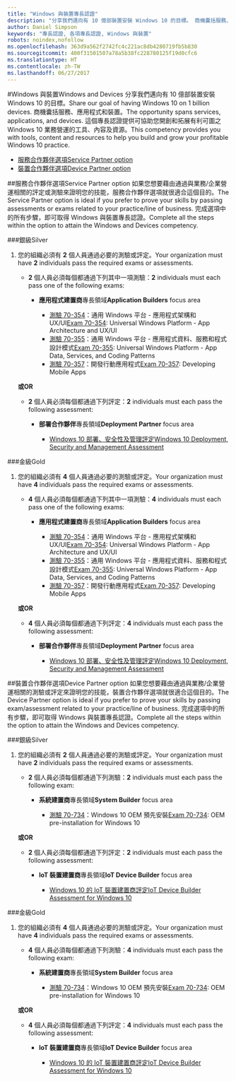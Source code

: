 ```yaml
---
title: "Windows 與裝置專長認證"
description: "分享我們邁向有 10 億部裝置安裝 Windows 10 的目標。 商機囊括服務、應用程式和裝置。 這個專長認證提供可協助您開創和拓展有利可圖之 Windows 10 業務營運的工具、內容及資源。"
author: Daniel Simpson
keywords: "專長認證, 各項專長認證, Windows 與裝置"
robots: noindex,nofollow
ms.openlocfilehash: 363d9a562f2742fc4c221ac8db4280719fb5b830
ms.sourcegitcommit: 400f31501507a78a5b38fc228780125f19d0cfc6
ms.translationtype: HT
ms.contentlocale: zh-TW
ms.lasthandoff: 06/27/2017
---
```

#<a name="windows-and-devices"></a><span data-ttu-id="42f88-106">Windows 與裝置</span><span class="sxs-lookup"><span data-stu-id="42f88-106">Windows and Devices</span></span> 
<span data-ttu-id="42f88-107">分享我們邁向有 10 億部裝置安裝 Windows 10 的目標。</span><span class="sxs-lookup"><span data-stu-id="42f88-107">Share our goal of having Windows 10 on 1 billion devices.</span></span> <span data-ttu-id="42f88-108">商機囊括服務、應用程式和裝置。</span><span class="sxs-lookup"><span data-stu-id="42f88-108">The opportunity spans services, applications, and devices.</span></span> <span data-ttu-id="42f88-109">這個專長認證提供可協助您開創和拓展有利可圖之 Windows 10 業務營運的工具、內容及資源。</span><span class="sxs-lookup"><span data-stu-id="42f88-109">This competency provides you with tools, content and resources to help you build and grow your profitable Windows 10 practice.</span></span>

- [<span data-ttu-id="42f88-110">服務合作夥伴選項</span><span class="sxs-lookup"><span data-stu-id="42f88-110">Service Partner option</span></span>](#service-partner-option)
- [<span data-ttu-id="42f88-111">裝置合作夥伴選項</span><span class="sxs-lookup"><span data-stu-id="42f88-111">Device Partner option</span></span>](#device-partner-option)

##<a name="service-partner-option"></a><span data-ttu-id="42f88-112">服務合作夥伴選項</span><span class="sxs-lookup"><span data-stu-id="42f88-112">Service Partner option</span></span>
<span data-ttu-id="42f88-113">如果您想要藉由通過與業務/企業營運相關的評定或測驗來證明您的技能，服務合作夥伴選項就很適合這個目的。</span><span class="sxs-lookup"><span data-stu-id="42f88-113">The Service Partner option is ideal if you prefer to prove your skills by passing assessments or exams related to your practice/line of business.</span></span> <span data-ttu-id="42f88-114">完成選項中的所有步驟，即可取得 Windows 與裝置專長認證。</span><span class="sxs-lookup"><span data-stu-id="42f88-114">Complete all the steps within the option to attain the Windows and Devices competency.</span></span>

###<a name="silver"></a><span data-ttu-id="42f88-115">銀級</span><span class="sxs-lookup"><span data-stu-id="42f88-115">Silver</span></span>
1. <span data-ttu-id="42f88-116">您的組織必須有 **2** 個人員通過必要的測驗或評定。</span><span class="sxs-lookup"><span data-stu-id="42f88-116">Your organization must have **2** individuals pass the required exams or assessments.</span></span>

    - <span data-ttu-id="42f88-117">**2** 個人員必須每個都通過下列其中一項測驗：</span><span class="sxs-lookup"><span data-stu-id="42f88-117">**2** individuals must each pass one of the following exams:</span></span>

        - <span data-ttu-id="42f88-118">**應用程式建置商**專長領域</span><span class="sxs-lookup"><span data-stu-id="42f88-118">**Application Builders** focus area</span></span>

            - <span data-ttu-id="42f88-119">[測驗 70-354](https://www.microsoft.com/en-us/learning/exam-70-354.aspx)：通用 Windows 平台 - 應用程式架構和 UX/UI</span><span class="sxs-lookup"><span data-stu-id="42f88-119">[Exam 70-354](https://www.microsoft.com/en-us/learning/exam-70-354.aspx): Universal Windows Platform - App Architecture and UX/UI</span></span>
            - <span data-ttu-id="42f88-120">[測驗 70-355](https://www.microsoft.com/en-us/learning/exam-70-355.aspx)：通用 Windows 平台 - 應用程式資料、服務和程式設計模式</span><span class="sxs-lookup"><span data-stu-id="42f88-120">[Exam 70-355](https://www.microsoft.com/en-us/learning/exam-70-355.aspx): Universal Windows Platform - App Data, Services, and Coding Patterns</span></span>
            - <span data-ttu-id="42f88-121">[測驗 70-357](https://www.microsoft.com/en-us/learning/exam-70-357.aspx)：開發行動應用程式</span><span class="sxs-lookup"><span data-stu-id="42f88-121">[Exam 70-357](https://www.microsoft.com/en-us/learning/exam-70-357.aspx): Developing Mobile Apps</span></span>

    **<span data-ttu-id="42f88-122">或</span><span class="sxs-lookup"><span data-stu-id="42f88-122">OR</span></span>**

    - <span data-ttu-id="42f88-123">**2** 個人員必須每個都通過下列評定：</span><span class="sxs-lookup"><span data-stu-id="42f88-123">**2** individuals must each pass the following assessment:</span></span>

        - <span data-ttu-id="42f88-124">**部署合作夥伴**專長領域</span><span class="sxs-lookup"><span data-stu-id="42f88-124">**Deployment Partner** focus area</span></span>

            - [<span data-ttu-id="42f88-125">Windows 10 部署、安全性及管理評定</span><span class="sxs-lookup"><span data-stu-id="42f88-125">Windows 10 Deployment, Security and Management Assessment</span></span>](https://partneruniversity.microsoft.com/?whr=uri:MicrosoftAccount&courseId=16022&scoId=eGcisv8BC_3806265419)

###<a name="gold"></a><span data-ttu-id="42f88-126">金級</span><span class="sxs-lookup"><span data-stu-id="42f88-126">Gold</span></span>
1. <span data-ttu-id="42f88-127">您的組織必須有 **4** 個人員通過必要的測驗或評定。</span><span class="sxs-lookup"><span data-stu-id="42f88-127">Your organization must have **4** individuals pass the required exams or assessments.</span></span>
    - <span data-ttu-id="42f88-128">**4** 個人員必須每個都通過下列其中一項測驗：</span><span class="sxs-lookup"><span data-stu-id="42f88-128">**4** individuals must each pass one of the following exams:</span></span>
        - <span data-ttu-id="42f88-129">**應用程式建置商**專長領域</span><span class="sxs-lookup"><span data-stu-id="42f88-129">**Application Builders** focus area</span></span>

            - <span data-ttu-id="42f88-130">[測驗 70-354](https://www.microsoft.com/en-us/learning/exam-70-354.aspx)：通用 Windows 平台 - 應用程式架構和 UX/UI</span><span class="sxs-lookup"><span data-stu-id="42f88-130">[Exam 70-354](https://www.microsoft.com/en-us/learning/exam-70-354.aspx): Universal Windows Platform - App Architecture and UX/UI</span></span>
            - <span data-ttu-id="42f88-131">[測驗 70-355](https://www.microsoft.com/en-us/learning/exam-70-355.aspx)：通用 Windows 平台 - 應用程式資料、服務和程式設計模式</span><span class="sxs-lookup"><span data-stu-id="42f88-131">[Exam 70-355](https://www.microsoft.com/en-us/learning/exam-70-355.aspx): Universal Windows Platform - App Data, Services, and Coding Patterns</span></span>
            - <span data-ttu-id="42f88-132">[測驗 70-357](https://www.microsoft.com/en-us/learning/exam-70-357.aspx)：開發行動應用程式</span><span class="sxs-lookup"><span data-stu-id="42f88-132">[Exam 70-357](https://www.microsoft.com/en-us/learning/exam-70-357.aspx): Developing Mobile Apps</span></span>

    **<span data-ttu-id="42f88-133">或</span><span class="sxs-lookup"><span data-stu-id="42f88-133">OR</span></span>**

    - <span data-ttu-id="42f88-134">**4** 個人員必須每個都通過下列評定：</span><span class="sxs-lookup"><span data-stu-id="42f88-134">**4** individuals must each pass the following assessment:</span></span>

        - <span data-ttu-id="42f88-135">**部署合作夥伴**專長領域</span><span class="sxs-lookup"><span data-stu-id="42f88-135">**Deployment Partner** focus area</span></span>

            - [<span data-ttu-id="42f88-136">Windows 10 部署、安全性及管理評定</span><span class="sxs-lookup"><span data-stu-id="42f88-136">Windows 10 Deployment, Security and Management Assessment</span></span>](https://partneruniversity.microsoft.com/?whr=uri:MicrosoftAccount&courseId=16022&scoId=eGcisv8BC_3806265419)

##<a name="device-partner-option"></a><span data-ttu-id="42f88-137">裝置合作夥伴選項</span><span class="sxs-lookup"><span data-stu-id="42f88-137">Device Partner option</span></span>
<span data-ttu-id="42f88-138">如果您想要藉由通過與業務/企業營運相關的測驗或評定來證明您的技能，裝置合作夥伴選項就很適合這個目的。</span><span class="sxs-lookup"><span data-stu-id="42f88-138">The Device Partner option is ideal if you prefer to prove your skills by passing exam/assessment related to your practice/line of business.</span></span> <span data-ttu-id="42f88-139">完成選項中的所有步驟，即可取得 Windows 與裝置專長認證。</span><span class="sxs-lookup"><span data-stu-id="42f88-139">Complete all the steps within the option to attain the Windows and Devices competency.</span></span>

###<a name="silver"></a><span data-ttu-id="42f88-140">銀級</span><span class="sxs-lookup"><span data-stu-id="42f88-140">Silver</span></span>
1. <span data-ttu-id="42f88-141">您的組織必須有 **2** 個人員通過必要的測驗或評定。</span><span class="sxs-lookup"><span data-stu-id="42f88-141">Your organization must have **2** individuals pass the required exams or assessments.</span></span>

    - <span data-ttu-id="42f88-142">**2** 個人員必須每個都通過下列測驗：</span><span class="sxs-lookup"><span data-stu-id="42f88-142">**2** individuals must each pass the following exam:</span></span>

        - <span data-ttu-id="42f88-143">**系統建置商**專長領域</span><span class="sxs-lookup"><span data-stu-id="42f88-143">**System Builder** focus area</span></span>

            - <span data-ttu-id="42f88-144">[測驗 70-734](https://www.microsoft.com/en-us/learning/exam-70-734.aspx)：Windows 10 OEM 預先安裝</span><span class="sxs-lookup"><span data-stu-id="42f88-144">[Exam 70-734](https://www.microsoft.com/en-us/learning/exam-70-734.aspx): OEM pre-installation for Windows 10</span></span>

    **<span data-ttu-id="42f88-145">或</span><span class="sxs-lookup"><span data-stu-id="42f88-145">OR</span></span>**

    - <span data-ttu-id="42f88-146">**2** 個人員必須每個都通過下列評定：</span><span class="sxs-lookup"><span data-stu-id="42f88-146">**2** individuals must each pass the following assessment:</span></span>

        - <span data-ttu-id="42f88-147">**IoT 裝置建置商**專長領域</span><span class="sxs-lookup"><span data-stu-id="42f88-147">**IoT Device Builder** focus area</span></span>

            - [<span data-ttu-id="42f88-148">Windows 10 的 IoT 裝置建置商評定</span><span class="sxs-lookup"><span data-stu-id="42f88-148">IoT Device Builder Assessment for Windows 10</span></span>](https://partneruniversity.microsoft.com/?whr=uri:MicrosoftAccount&courseId=15887&scoId=mwJPK2B8B_9004778676)

###<a name="gold"></a><span data-ttu-id="42f88-149">金級</span><span class="sxs-lookup"><span data-stu-id="42f88-149">Gold</span></span>
1. <span data-ttu-id="42f88-150">您的組織必須有 **4** 個人員通過必要的測驗或評定。</span><span class="sxs-lookup"><span data-stu-id="42f88-150">Your organization must have **4** individuals pass the required exams or assessments.</span></span>

    - <span data-ttu-id="42f88-151">**4** 個人員必須每個都通過下列測驗：</span><span class="sxs-lookup"><span data-stu-id="42f88-151">**4** individuals must each pass the following exam:</span></span>

        - <span data-ttu-id="42f88-152">**系統建置商**專長領域</span><span class="sxs-lookup"><span data-stu-id="42f88-152">**System Builder** focus area</span></span>

            - <span data-ttu-id="42f88-153">[測驗 70-734](https://www.microsoft.com/en-us/learning/exam-70-734.aspx)：Windows 10 OEM 預先安裝</span><span class="sxs-lookup"><span data-stu-id="42f88-153">[Exam 70-734](https://www.microsoft.com/en-us/learning/exam-70-734.aspx): OEM pre-installation for Windows 10</span></span>

    **<span data-ttu-id="42f88-154">或</span><span class="sxs-lookup"><span data-stu-id="42f88-154">OR</span></span>**

    - <span data-ttu-id="42f88-155">**4** 個人員必須每個都通過下列評定：</span><span class="sxs-lookup"><span data-stu-id="42f88-155">**4** individuals must each pass the following assessment:</span></span>

        - <span data-ttu-id="42f88-156">**IoT 裝置建置商**專長領域</span><span class="sxs-lookup"><span data-stu-id="42f88-156">**IoT Device Builder** focus area</span></span>
        
            - [<span data-ttu-id="42f88-157">Windows 10 的 IoT 裝置建置商評定</span><span class="sxs-lookup"><span data-stu-id="42f88-157">IoT Device Builder Assessment for Windows 10</span></span>](https://partneruniversity.microsoft.com/?whr=uri:MicrosoftAccount&courseId=15887&scoId=mwJPK2B8B_9004778676)

            



 


